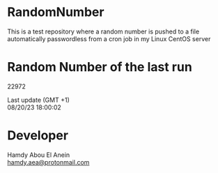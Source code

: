 # RandomNumber    
This is a test repository where a random number is pushed to a file automatically passwordless from a cron job in my Linux CentOS server    
# Random Number of the last run   
22972
      
Last update (GMT +1)    
08/20/23 18:00:02
# Developer    
Hamdy Abou El Anein   
hamdy.aea@protonmail.com
